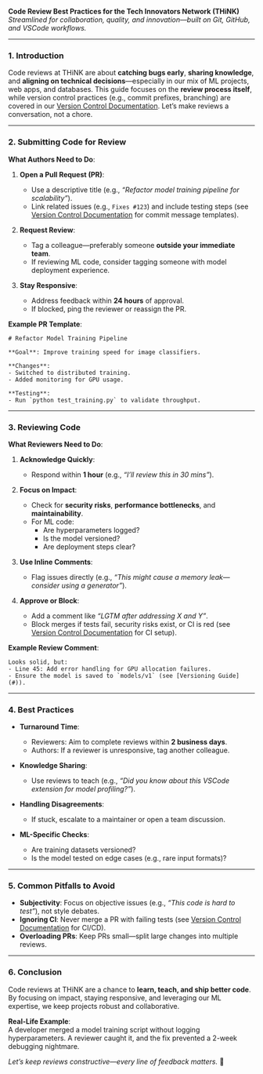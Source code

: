 **Code Review Best Practices for the Tech Innovators Network (THiNK)**  
*Streamlined for collaboration, quality, and innovation—built on Git, GitHub, and VSCode workflows.*  

---  

### **1. Introduction**  
Code reviews at THiNK are about **catching bugs early**, **sharing knowledge**, and **aligning on technical decisions**—especially in our mix of ML projects, web apps, and databases. This guide focuses on the **review process itself**, while version control practices (e.g., commit prefixes, branching) are covered in our [Version Control Documentation](../version-control/version-control.md). Let’s make reviews a conversation, not a chore.  

---  

### **2. Submitting Code for Review**  
**What Authors Need to Do**:  
1. **Open a Pull Request (PR)**:  
   - Use a descriptive title (e.g., *“Refactor model training pipeline for scalability”*).  
   - Link related issues (e.g., `Fixes #123`) and include testing steps (see [Version Control Documentation](../version-control/version-control.md) for commit message templates).  

2. **Request Review**:  
   - Tag a colleague—preferably someone **outside your immediate team**.  
   - If reviewing ML code, consider tagging someone with model deployment experience.  

3. **Stay Responsive**:  
   - Address feedback within **24 hours** of approval.  
   - If blocked, ping the reviewer or reassign the PR.  

**Example PR Template**:  
```  
# Refactor Model Training Pipeline  

**Goal**: Improve training speed for image classifiers.  

**Changes**:  
- Switched to distributed training.  
- Added monitoring for GPU usage.  

**Testing**:  
- Run `python test_training.py` to validate throughput.  
```  

---  

### **3. Reviewing Code**  
**What Reviewers Need to Do**:  
1. **Acknowledge Quickly**:  
   - Respond within **1 hour** (e.g., *“I’ll review this in 30 mins”*).  

2. **Focus on Impact**:  
   - Check for **security risks**, **performance bottlenecks**, and **maintainability**.  
   - For ML code:  
     - Are hyperparameters logged?  
     - Is the model versioned?  
     - Are deployment steps clear?  

3. **Use Inline Comments**:  
   - Flag issues directly (e.g., *“This might cause a memory leak—consider using a generator”*).  

4. **Approve or Block**:  
   - Add a comment like *“LGTM after addressing X and Y”*.  
   - Block merges if tests fail, security risks exist, or CI is red (see [Version Control Documentation](../version-control/version-control.md) for CI setup).  

**Example Review Comment**:  
```  
Looks solid, but:  
- Line 45: Add error handling for GPU allocation failures.  
- Ensure the model is saved to `models/v1` (see [Versioning Guide](#)).  
```  

---  

### **4. Best Practices**  
- **Turnaround Time**:  
  - Reviewers: Aim to complete reviews within **2 business days**.  
  - Authors: If a reviewer is unresponsive, tag another colleague.  

- **Knowledge Sharing**:  
  - Use reviews to teach (e.g., *“Did you know about this VSCode extension for model profiling?”*).  

- **Handling Disagreements**:  
  - If stuck, escalate to a maintainer or open a team discussion.  

- **ML-Specific Checks**:  
  - Are training datasets versioned?  
  - Is the model tested on edge cases (e.g., rare input formats)?  

---  

### **5. Common Pitfalls to Avoid**  
- **Subjectivity**: Focus on objective issues (e.g., *“This code is hard to test”*), not style debates.  
- **Ignoring CI**: Never merge a PR with failing tests (see [Version Control Documentation](../version-control/version-control.md) for CI/CD).  
- **Overloading PRs**: Keep PRs small—split large changes into multiple reviews.  

---  

### **6. Conclusion**  
Code reviews at THiNK are a chance to **learn, teach, and ship better code**. By focusing on impact, staying responsive, and leveraging our ML expertise, we keep projects robust and collaborative.  

**Real-Life Example**:  
A developer merged a model training script without logging hyperparameters. A reviewer caught it, and the fix prevented a 2-week debugging nightmare.  

*Let’s keep reviews constructive—every line of feedback matters.* 🚀